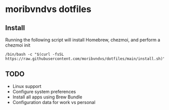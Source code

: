 # moribvndvs dotfiles


## Install

Running the following script will install Homebrew, chezmoi, and perform a 
chezmoi init

```shell
/bin/bash -c "$(curl -fsSL https://raw.githubusercontent.com/moribvndvs/dotfiles/main/install.sh)"
```

## TODO

* Linux support
* Configure system preferences
* Install all apps using Brew Bundle
* Configuration data for work vs personal
